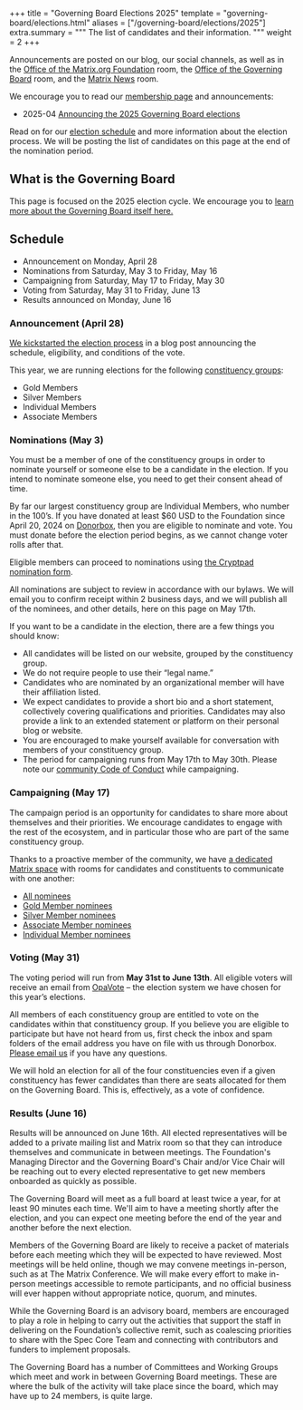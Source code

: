 +++
title = "Governing Board Elections 2025"
template = "governing-board/elections.html"
aliases = ["/governing-board/elections/2025"]
extra.summary = """
The list of candidates and their information.
"""
weight = 2
+++

Announcements are posted on our blog, our social channels, as well as in the [Office of the Matrix.org Foundation](https://matrix.to/#/#foundation-office:matrix.org) room, the [Office of the Governing Board](https://matrix.to/#/#governing-board-office:matrix.org) room, and the [Matrix News](https://matrix.to/#/#matrix-news:matrix.org) room.

We encourage you to read our [membership page](/membership/) and announcements:

* 2025-04 [Announcing the 2025 Governing Board elections](/blog/2025/04/election-announcement)

Read on for our [election schedule](#schedule) and more information about the election process. We will be posting the list of candidates on this page at the end of the nomination period.

## What is the Governing Board

This page is focused on the 2025 election cycle. We encourage you to [learn more about the Governing Board itself here.](/foundation/governing-board/) 

## Schedule

* Announcement on Monday, April 28
* Nominations from Saturday, May 3 to Friday, May 16
* Campaigning from Saturday, May 17 to Friday, May 30
* Voting from Saturday, May 31 to Friday, June 13
* Results announced on Monday, June 16

### Announcement (April 28)

[We kickstarted the election process](/blog/2025/04/election-announcement/) in a blog post announcing the schedule, eligibility, and conditions of the vote.

This year, we are running elections for the following [constituency groups](/foundation/governing-board/):

* Gold Members
* Silver Members
* Individual Members
* Associate Members

### Nominations (May 3)

You must be a member of one of the constituency groups in order to nominate yourself or someone else to be a candidate in the election. If you intend to nominate someone else, you need to get their consent ahead of time.

By far our largest constituency group are Individual Members, who number in the 100’s. If you have donated at least $60 USD to the Foundation since April 20, 2024 on [Donorbox](https://donorbox.org/keep-matrix-exciting), then you are eligible to nominate and vote. You must donate before the election period begins, as we cannot change voter rolls after that.

Eligible members can proceed to nominations using [the Cryptpad nomination form](https://cryptpad.fr/form/#/2/form/view/7a4+m2eSNxmdPGf5kWh4GQ6i2wzUK315LdNJyBoAVsc/).

All nominations are subject to review in accordance with our bylaws. We will email you to confirm receipt within 2 business days, and we will publish all of the nominees, and other details, here on this page on May 17th.

If you want to be a candidate in the election, there are a few things you should know:

* All candidates will be listed on our website, grouped by the constituency group.
* We do not require people to use their “legal name.”
* Candidates who are nominated by an organizational member will have their affiliation listed.
* We expect candidates to provide a short bio and a short statement, collectively covering qualifications and priorities. Candidates may also provide a link to an extended statement or platform on their personal blog or website.
* You are encouraged to make yourself available for conversation with members of your constituency group.
* The period for campaigning runs from May 17th to May 30th. Please note our [community Code of Conduct](/legal/code-of-conduct/) while campaigning.

### Campaigning (May 17)

The campaign period is an opportunity for candidates to share more about themselves and their priorities. We encourage candidates to engage with the rest of the ecosystem, and in particular those who are part of the same constituency group.

Thanks to a proactive member of the community, we have [a dedicated Matrix space](https://matrix.to/#/#governing-board-nominee-campaigning-bonfire:matrix.org) with rooms for candidates and constituents to communicate with one another:

* [All nominees](https://matrix.to/#/#gbncb-all:matrix.org)
* [Gold Member nominees](https://matrix.to/#/#gbncb-gold:matrix.org)
* [Silver Member nominees](https://matrix.to/#/#gbncb-silver:matrix.org)
* [Associate Member nominees](https://matrix.to/#/#gbncb-associate:matrix.org)
* [Individual Member nominees](https://matrix.to/#/#gbncb-individual:matrix.org)

### Voting (May 31)

The voting period will run from **May 31st to June 13th**. All eligible voters will receive an email from [OpaVote](https://www.opavote.com/) – the election system we have chosen for this year’s elections.

All members of each constituency group are entitled to vote on the candidates within that constituency group. If you believe you are eligible to participate but have not heard from us, first check the inbox and spam folders of the email address you have on file with us through Donorbox. [Please email us](mailto:elections@foundation.matrix.org) if you have any questions.

We will hold an election for all of the four constituencies even if a given constituency has fewer candidates than there are seats allocated for them on the Governing Board. This is, effectively, as a vote of confidence.

### Results (June 16)

Results will be announced on June 16th. All elected representatives will be added to a private mailing list and Matrix room so that they can introduce themselves and communicate in between meetings. The Foundation's Managing Director and the Governing Board's Chair and/or Vice Chair will be reaching out to every elected representative to get new members onboarded as quickly as possible.

The Governing Board will meet as a full board at least twice a year, for at least 90 minutes each time. We'll aim to have a meeting shortly after the election, and you can expect one meeting before the end of the year and another before the next election.

Members of the Governing Board are likely to receive a packet of materials before each meeting which they will be expected to have reviewed. Most meetings will be held online, though we may convene meetings in-person, such as at The Matrix Conference. We will make every effort to make in-person meetings accessible to remote participants, and no official business will ever happen without appropriate notice, quorum, and minutes.

While the Governing Board is an advisory board, members are encouraged to play a role in helping to carry out the activities that support the staff in delivering on the Foundation’s collective remit, such as coalescing priorities to share with the Spec Core Team and connecting with contributors and funders to implement proposals.

The Governing Board has a number of Committees and Working Groups which meet and work in between Governing Board meetings. These are where the bulk of the activity will take place since the board, which may have up to 24 members, is quite large.